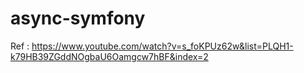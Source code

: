 # async-symfony

Ref : https://www.youtube.com/watch?v=s_foKPUz62w&list=PLQH1-k79HB39ZGddNOgbaU6Oamgcw7hBF&index=2